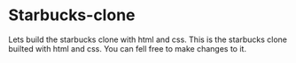 # Starbucks-clone
Lets build the starbucks clone with html and css.
This is the starbucks clone builted with html and css.
You can fell free to make changes to it.
